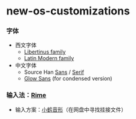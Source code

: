 # new-os-customizations

### 字体

- 西文字体
  - [Libertinus family](https://github.com/alerque/libertinus)
  - [Latin Modern family](http://www.gust.org.pl/projects/e-foundry/latin-modern)
- 中文字体
  - Source Han [Sans](https://github.com/adobe-fonts/source-han-sans) / [Serif](https://github.com/adobe-fonts/source-han-serif)
  - [Glow Sans](https://github.com/welai/glow-sans) (for condensed version)

### 输入法：[Rime](https://rime.im/)
  - 输入方案：[小鹤音形](https://www.flypy.com/)（在网盘中寻找挂接文件）
